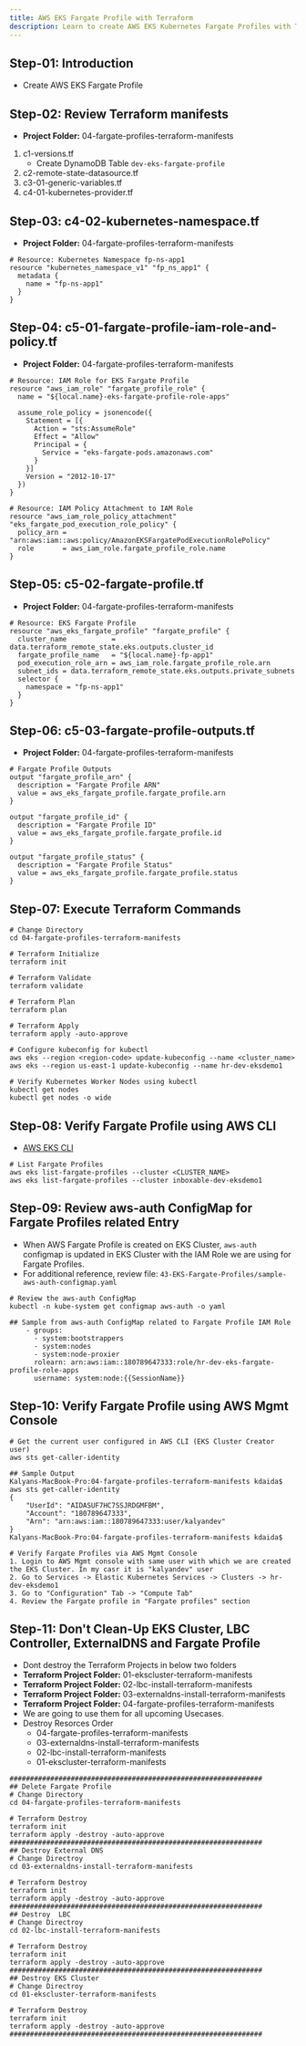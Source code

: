 ```yaml
---
title: AWS EKS Fargate Profile with Terraform
description: Learn to create AWS EKS Kubernetes Fargate Profiles with Terraform
---
```

## Step-01: Introduction
- Create AWS EKS Fargate Profile

## Step-02: Review Terraform manifests
- **Project Folder:** 04-fargate-profiles-terraform-manifests
1. c1-versions.tf
   - Create DynamoDB Table `dev-eks-fargate-profile`
2. c2-remote-state-datasource.tf
3. c3-01-generic-variables.tf
4. c4-01-kubernetes-provider.tf

## Step-03: c4-02-kubernetes-namespace.tf
- **Project Folder:** 04-fargate-profiles-terraform-manifests
```t
# Resource: Kubernetes Namespace fp-ns-app1
resource "kubernetes_namespace_v1" "fp_ns_app1" {
  metadata {
    name = "fp-ns-app1"
  }
}
```

## Step-04: c5-01-fargate-profile-iam-role-and-policy.tf
- **Project Folder:** 04-fargate-profiles-terraform-manifests
```t
# Resource: IAM Role for EKS Fargate Profile
resource "aws_iam_role" "fargate_profile_role" {
  name = "${local.name}-eks-fargate-profile-role-apps"

  assume_role_policy = jsonencode({
    Statement = [{
      Action = "sts:AssumeRole"
      Effect = "Allow"
      Principal = {
        Service = "eks-fargate-pods.amazonaws.com"
      }
    }]
    Version = "2012-10-17"
  })
}

# Resource: IAM Policy Attachment to IAM Role
resource "aws_iam_role_policy_attachment" "eks_fargate_pod_execution_role_policy" {
  policy_arn = "arn:aws:iam::aws:policy/AmazonEKSFargatePodExecutionRolePolicy"
  role       = aws_iam_role.fargate_profile_role.name
}
```

## Step-05: c5-02-fargate-profile.tf
- **Project Folder:** 04-fargate-profiles-terraform-manifests
```t
# Resource: EKS Fargate Profile
resource "aws_eks_fargate_profile" "fargate_profile" {
  cluster_name           = data.terraform_remote_state.eks.outputs.cluster_id
  fargate_profile_name   = "${local.name}-fp-app1"
  pod_execution_role_arn = aws_iam_role.fargate_profile_role.arn
  subnet_ids = data.terraform_remote_state.eks.outputs.private_subnets
  selector {
    namespace = "fp-ns-app1"
  }
}
```


## Step-06: c5-03-fargate-profile-outputs.tf
- **Project Folder:** 04-fargate-profiles-terraform-manifests
```t
# Fargate Profile Outputs
output "fargate_profile_arn" {
  description = "Fargate Profile ARN"
  value = aws_eks_fargate_profile.fargate_profile.arn 
}

output "fargate_profile_id" {
  description = "Fargate Profile ID"
  value = aws_eks_fargate_profile.fargate_profile.id 
}

output "fargate_profile_status" {
  description = "Fargate Profile Status"
  value = aws_eks_fargate_profile.fargate_profile.status
}
```

## Step-07: Execute Terraform Commands
```t
# Change Directory 
cd 04-fargate-profiles-terraform-manifests

# Terraform Initialize
terraform init

# Terraform Validate
terraform validate

# Terraform Plan
terraform plan

# Terraform Apply
terraform apply -auto-approve

# Configure kubeconfig for kubectl
aws eks --region <region-code> update-kubeconfig --name <cluster_name>
aws eks --region us-east-1 update-kubeconfig --name hr-dev-eksdemo1

# Verify Kubernetes Worker Nodes using kubectl
kubectl get nodes
kubectl get nodes -o wide
```

## Step-08: Verify Fargate Profile using AWS CLI
- [AWS EKS CLI](https://awscli.amazonaws.com/v2/documentation/api/2.1.29/reference/eks/index.html)
```t
# List Fargate Profiles
aws eks list-fargate-profiles --cluster <CLUSTER_NAME>
aws eks list-fargate-profiles --cluster inboxable-dev-eksdemo1
```
## Step-09: Review aws-auth ConfigMap for Fargate Profiles related Entry
- When AWS Fargate Profile is created on EKS Cluster, `aws-auth` configmap is updated in EKS Cluster with the IAM Role we are using for Fargate Profiles. 
- For additional reference, review file: `43-EKS-Fargate-Profiles/sample-aws-auth-configmap.yaml`
```t
# Review the aws-auth ConfigMap
kubectl -n kube-system get configmap aws-auth -o yaml

## Sample from aws-auth ConfigMap related to Fargate Profile IAM Role
    - groups:
      - system:bootstrappers
      - system:nodes
      - system:node-proxier
      rolearn: arn:aws:iam::180789647333:role/hr-dev-eks-fargate-profile-role-apps
      username: system:node:{{SessionName}}
```

## Step-10: Verify Fargate Profile using AWS Mgmt Console
```t
# Get the current user configured in AWS CLI (EKS Cluster Creator user)
aws sts get-caller-identity

## Sample Output
Kalyans-MacBook-Pro:04-fargate-profiles-terraform-manifests kdaida$ aws sts get-caller-identity
{
    "UserId": "AIDASUF7HC7SSJRDGMFBM",
    "Account": "180789647333",
    "Arn": "arn:aws:iam::180789647333:user/kalyandev"
}
Kalyans-MacBook-Pro:04-fargate-profiles-terraform-manifests kdaida$ 

# Verify Fargate Profiles via AWS Mgmt Console
1. Login to AWS Mgmt console with same user with which we are created the EKS Cluster. In my casr it is "kalyandev" user
2. Go to Services -> Elastic Kubernetes Services -> Clusters -> hr-dev-eksdemo1
3. Go to "Configuration" Tab -> "Compute Tab"   
4. Review the Fargate profile in "Fargate profiles" section
```


## Step-11: Don't Clean-Up EKS Cluster, LBC Controller, ExternalDNS and Fargate Profile
- Dont destroy the Terraform Projects in below two folders
- **Terraform Project Folder:** 01-ekscluster-terraform-manifests
- **Terraform Project Folder:** 02-lbc-install-terraform-manifests
- **Terraform Project Folder:** 03-externaldns-install-terraform-manifests
- **Terraform Project Folder:** 04-fargate-profiles-terraform-manifests
- We are going to use them for all upcoming Usecases.
- Destroy Resorces Order
  - 04-fargate-profiles-terraform-manifests
  - 03-externaldns-install-terraform-manifests
  - 02-lbc-install-terraform-manifests
  - 01-ekscluster-terraform-manifests
```t
##############################################################
## Delete Fargate Profile
# Change Directory
cd 04-fargate-profiles-terraform-manifests

# Terraform Destroy
terraform init
terraform apply -destroy -auto-approve
##############################################################
## Destroy External DNS
# Change Directroy
cd 03-externaldns-install-terraform-manifests

# Terraform Destroy
terraform init
terraform apply -destroy -auto-approve
##############################################################
## Destroy  LBC
# Change Directroy
cd 02-lbc-install-terraform-manifests

# Terraform Destroy
terraform init
terraform apply -destroy -auto-approve
##############################################################
## Destroy EKS Cluster
# Change Directroy
cd 01-ekscluster-terraform-manifests

# Terraform Destroy
terraform init
terraform apply -destroy -auto-approve
##############################################################
```







